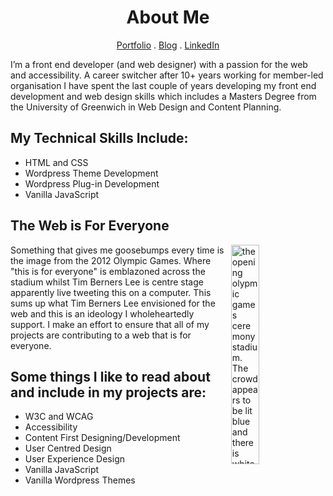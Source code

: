 <h1 align="center">About Me</h1>
<p align="center"><a href="https://adelei.co.uk/">Portfolio</a> . <a href="https://adelei.co.uk/journal/">Blog</a> . <a href="https://www.linkedin.com/in/nicola-adele-simmonds/)">LinkedIn</a></p>


I’m a front end developer (and web designer) with a passion for the web and accessibility. A career switcher after 10+ years working for member-led organisation I have spent the last couple of years developing my front end development and web design skills which includes a Masters Degree from the University of Greenwich in Web Design and Content Planning.

## My Technical Skills Include:
- HTML and CSS
- Wordpress Theme Development
- Wordpress Plug-in Development
- Vanilla JavaScript

## The Web is For Everyone
<picture>
  <img align="right" alt="the opening olypmic games ceremony stadium. The crowd appears to be lit blue and there is white text which reads 'this is for everyone' " width="30%" src="https://i.guim.co.uk/img/media/25735967b79b684a313445f010fb20af48dde538/0_80_2600_1560/master/2600.jpg?width=880&dpr=2&s=none">
</picture>
Something that gives me goosebumps every time is the image from the 2012 Olympic Games. Where "this is for everyone" is emblazoned across the stadium whilst Tim Berners Lee is centre stage apparently live tweeting this on a computer. This sums up what Tim Berners Lee envisioned for the web and this is an ideology I wholeheartedly support. I make an effort to ensure that all of my projects are contributing to a web that is for everyone.

## Some things I like to read about and include in my projects are:
- W3C and WCAG
- Accessibility
- Content First Designing/Development
- User Centred Design
- User Experience Design
- Vanilla JavaScript
- Vanilla Wordpress Themes


